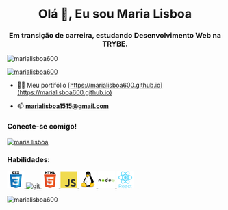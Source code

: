 <h1 align="center">Olá 👋, Eu sou Maria Lisboa</h1>
<h3 align="center">Em transição de carreira, estudando Desenvolvimento Web na TRYBE.</h3>

<p align="left"> <img src="https://komarev.com/ghpvc/?username=marialisboa600&label=Profile%20views&color=0e75b6&style=flat" alt="marialisboa600" /> </p>

<p align="left"> <a href="https://github.com/ryo-ma/github-profile-trophy"><img src="https://github-profile-trophy.vercel.app/?username=marialisboa600" alt="marialisboa600" /></a> </p>

- 👨‍💻 Meu portifólio [https://marialisboa600.github.io](https://marialisboa600.github.io)

- 📫  **marialisboa1515@gmail.com**

<h3 align="left">Conecte-se comigo!</h3>
<p align="left">
<a href="https://www.linkedin.com/in/maria-lisboa/" target="blank"><img align="center" src="https://logosmarcas.net/wp-content/uploads/2020/04/Linkedin-Logo-650x366.png"alt="maria lisboa" height="30" width="40" /></a>
<h3 align="left">Habilidades:</h3>
<p align="left"> <a href="https://www.w3schools.com/css/" target="_blank"> <img src="https://raw.githubusercontent.com/devicons/devicon/master/icons/css3/css3-original-wordmark.svg" alt="css3" width="40" height="40"/> </a> <a href="https://git-scm.com/" target="_blank"> <img src="https://www.vectorlogo.zone/logos/git-scm/git-scm-icon.svg" alt="git" width="40" height="40"/> </a> <a href="https://www.w3.org/html/" target="_blank"> <img src="https://raw.githubusercontent.com/devicons/devicon/master/icons/html5/html5-original-wordmark.svg" alt="html5" width="40" height="40"/> </a> <a href="https://developer.mozilla.org/en-US/docs/Web/JavaScript" target="_blank"> <img src="https://raw.githubusercontent.com/devicons/devicon/master/icons/javascript/javascript-original.svg" alt="javascript" width="40" height="40"/> </a> <a href="https://www.linux.org/" target="_blank"> <img src="https://raw.githubusercontent.com/devicons/devicon/master/icons/linux/linux-original.svg" alt="linux" width="40" height="40"/> </a> <a href="https://nodejs.org" target="_blank"> <img src="https://raw.githubusercontent.com/devicons/devicon/master/icons/nodejs/nodejs-original-wordmark.svg" alt="nodejs" width="40" height="40"/> </a> <a href="https://reactjs.org/" target="_blank"> <img src="https://raw.githubusercontent.com/devicons/devicon/master/icons/react/react-original-wordmark.svg" alt="react" width="40" height="40"/> </a> </p>

<p><img align="center" src="https://github-readme-stats.vercel.app/api/top-langs?username=marialisboa600&show_icons=true&locale=en&layout=compact" alt="marialisboa600" /></p>
